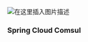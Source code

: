 ![在这里插入图片描述](https://img-blog.csdnimg.cn/20200818204211118.png?x-oss-process=image/watermark,type_ZmFuZ3poZW5naGVpdGk,shadow_10,text_aHR0cHM6Ly9ibG9nLmNzZG4ubmV0L3FxXzIwMDQyOTM1,size_16,color_FFFFFF,t_70#pic_center)











### Spring Cloud Comsul